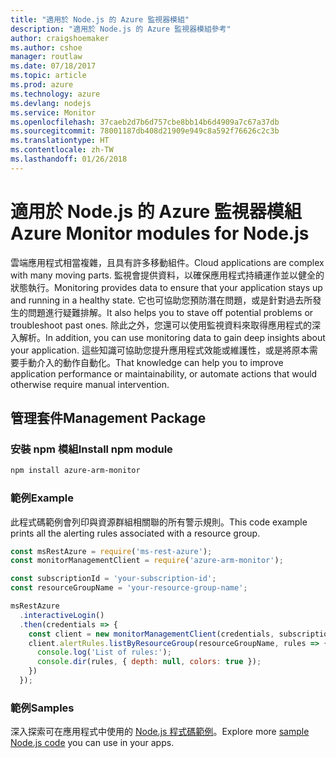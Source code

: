 ```yaml
---
title: "適用於 Node.js 的 Azure 監視器模組"
description: "適用於 Node.js 的 Azure 監視器模組參考"
author: craigshoemaker
ms.author: cshoe
manager: routlaw
ms.date: 07/18/2017
ms.topic: article
ms.prod: azure
ms.technology: azure
ms.devlang: nodejs
ms.service: Monitor
ms.openlocfilehash: 37caeb2d7b6d757cbe8bb14b6d4909a7c67a37db
ms.sourcegitcommit: 78001187db408d21909e949c8a592f76626c2c3b
ms.translationtype: HT
ms.contentlocale: zh-TW
ms.lasthandoff: 01/26/2018
---
```

# <a name="azure-monitor-modules-for-nodejs"></a><span data-ttu-id="1ceb7-103">適用於 Node.js 的 Azure 監視器模組</span><span class="sxs-lookup"><span data-stu-id="1ceb7-103">Azure Monitor modules for Node.js</span></span>

<span data-ttu-id="1ceb7-104">雲端應用程式相當複雜，且具有許多移動組件。</span><span class="sxs-lookup"><span data-stu-id="1ceb7-104">Cloud applications are complex with many moving parts.</span></span> <span data-ttu-id="1ceb7-105">監視會提供資料，以確保應用程式持續運作並以健全的狀態執行。</span><span class="sxs-lookup"><span data-stu-id="1ceb7-105">Monitoring provides data to ensure that your application stays up and running in a healthy state.</span></span> <span data-ttu-id="1ceb7-106">它也可協助您預防潛在問題，或是針對過去所發生的問題進行疑難排解。</span><span class="sxs-lookup"><span data-stu-id="1ceb7-106">It also helps you to stave off potential problems or troubleshoot past ones.</span></span> <span data-ttu-id="1ceb7-107">除此之外，您還可以使用監視資料來取得應用程式的深入解析。</span><span class="sxs-lookup"><span data-stu-id="1ceb7-107">In addition, you can use monitoring data to gain deep insights about your application.</span></span> <span data-ttu-id="1ceb7-108">這些知識可協助您提升應用程式效能或維護性，或是將原本需要手動介入的動作自動化。</span><span class="sxs-lookup"><span data-stu-id="1ceb7-108">That knowledge can help you to improve application performance or maintainability, or automate actions that would otherwise require manual intervention.</span></span>

## <a name="management-package"></a><span data-ttu-id="1ceb7-109">管理套件</span><span class="sxs-lookup"><span data-stu-id="1ceb7-109">Management Package</span></span>

### <a name="install-npm-module"></a><span data-ttu-id="1ceb7-110">安裝 npm 模組</span><span class="sxs-lookup"><span data-stu-id="1ceb7-110">Install npm module</span></span>

```bash
npm install azure-arm-monitor
```

### <a name="example"></a><span data-ttu-id="1ceb7-111">範例</span><span class="sxs-lookup"><span data-stu-id="1ceb7-111">Example</span></span>

<span data-ttu-id="1ceb7-112">此程式碼範例會列印與資源群組相關聯的所有警示規則。</span><span class="sxs-lookup"><span data-stu-id="1ceb7-112">This code example prints all the alerting rules associated with a resource group.</span></span>

```javascript
const msRestAzure = require('ms-rest-azure');
const monitorManagementClient = require('azure-arm-monitor');

const subscriptionId = 'your-subscription-id';
const resourceGroupName = 'your-resource-group-name';

msRestAzure
  .interactiveLogin()
  .then(credentials => {
    const client = new monitorManagementClient(credentials, subscriptionId);
    client.alertRules.listByResourceGroup(resourceGroupName, rules => {
      console.log('List of rules:');
      console.dir(rules, { depth: null, colors: true });
    })
  });

```

### <a name="samples"></a><span data-ttu-id="1ceb7-113">範例</span><span class="sxs-lookup"><span data-stu-id="1ceb7-113">Samples</span></span>

<span data-ttu-id="1ceb7-114">深入探索可在應用程式中使用的 [Node.js 程式碼範例](https://azure.microsoft.com/resources/samples/?platform=nodejs)。</span><span class="sxs-lookup"><span data-stu-id="1ceb7-114">Explore more [sample Node.js code](https://azure.microsoft.com/resources/samples/?platform=nodejs) you can use in your apps.</span></span>
